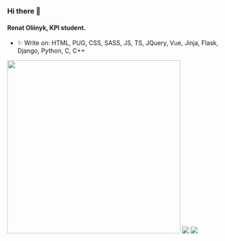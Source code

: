 ### Hi there 👋

#### Renat Oliinyk, KPI student.
- ✨ Write on: HTML, PUG, CSS, SASS, JS, TS, JQuery, Vue, Jinja, Flask, Django, Python, C, C++

<img src="https://github-readme-stats.vercel.app/api?username=RenatTOP&show_icons=true&theme=radical" width="400">
<img src="https://www.codewars.com/users/RenatTOP/badges/large">
<img src="https://metrics.lecoq.io/RenatTOP?template=classic&isocalendar=1&languages=1&achievements=1&activity=1&base.indepth=false&base.hireable=false&isocalendar.duration=half-year&languages.limit=8&languages.threshold=0%25&languages.other=false&languages.colors=github&languages.sections=most-used&languages.indepth=false&languages.analysis.timeout=15&languages.categories=markup%2C%20programming&languages.recent.categories=markup%2C%20programming&languages.recent.load=300&languages.recent.days=14&activity.limit=5&activity.load=300&activity.days=14&activity.visibility=all&activity.timestamps=false&activity.filter=all&achievements.threshold=C&achievements.secrets=true&achievements.display=detailed&achievements.limit=0&config.timezone=Europe%2FKiev">
